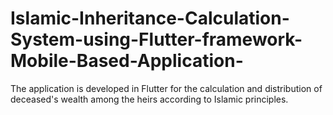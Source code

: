 # Islamic-Inheritance-Calculation-System-using-Flutter-framework-Mobile-Based-Application-
The application is developed in Flutter for the calculation and distribution of deceased's wealth among the heirs according to Islamic principles.
